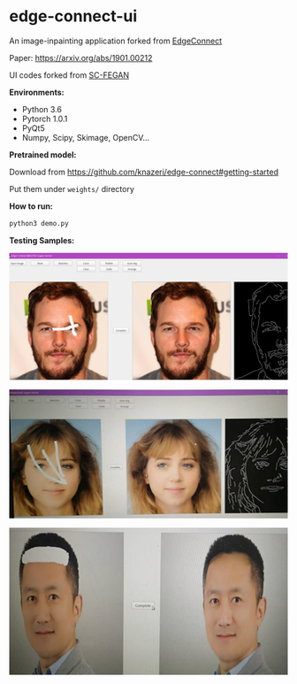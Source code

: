 # edge-connect-ui
An image-inpainting application forked from [EdgeConnect](https://github.com/knazeri/edge-connect)

Paper: https://arxiv.org/abs/1901.00212

UI codes forked from [SC-FEGAN](https://github.com/JoYoungjoo/SC-FEGAN)

**Environments:**
- Python 3.6
- Pytorch 1.0.1
- PyQt5
- Numpy, Scipy, Skimage, OpenCV...

**Pretrained model:**

Download from https://github.com/knazeri/edge-connect#getting-started

Put them under `weights/` directory

**How to run:**
```python
python3 demo.py
```

**Testing Samples:**

![](__pics/sample_1.png)

![](__pics/sample_2.png)

![](__pics/sample_3.png)
